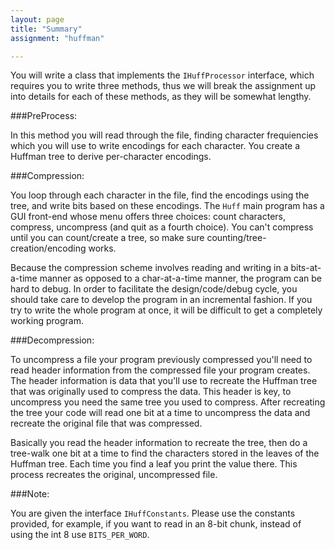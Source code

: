 ```yaml
---
layout: page
title: "Summary"
assignment: "huffman"

---
```



You will write a class that implements the `IHuffProcessor` interface, which requires you to write three methods, thus we will break the assignment up into details for each of these methods, as they will be somewhat lengthy. 


###PreProcess: 

In this method you will read through the file, finding character frequiencies which you will use to write encodings for each character. You create a Huffman tree to derive per-character encodings.

###Compression:

You loop through each character in the file, find the encodings using the tree, and write bits based on these encodings. The `Huff` main program has a GUI front-end whose menu offers three choices: count characters, compress, uncompress (and quit as a fourth choice). You can't compress until you can count/create a tree, so make sure counting/tree-creation/encoding works.

Because the compression scheme involves reading and writing in a bits-at-a-time manner as opposed to a char-at-a-time manner, the program can be hard to debug. In order to facilitate the design/code/debug cycle, you should take care to develop the program in an incremental fashion. If you try to write the whole program at once, it will be difficult to get a completely working program. 

###Decompression: 

To uncompress a file your program previously compressed you'll need to read header information from the compressed file your program creates. The header information is data that you'll use to recreate the Huffman tree that was originally used to compress the data. This header is key, to uncompress you need the same tree you used to compress. After recreating the tree your code will read one bit at a time to uncompress the data and recreate the original file that was compressed. 

Basically you read the header information to recreate the tree, then do a tree-walk one bit at a time to find the characters stored in the leaves of the Huffman tree. Each time you find a leaf you print the value there. This process recreates the original, uncompressed file.


###Note:

You are given the interface `IHuffConstants`. Please use the constants provided, for example, if you want to read in an 8-bit chunk, instead of using the int 8 use `BITS_PER_WORD`.
